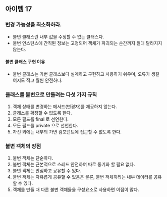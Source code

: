 
## 아이템 17

### 변경 가능성을 최소화하라.

- 불변 클래스란 내부 값을 수정할 수 없는 클래스다.
- 불변 인스턴스에 간직된 정보는 고정되어 객체가 파괴되는 순간까지 절대 달라지지 않는다. 

#### 불변 클래스 구현 이유
- 불변 클래스는 가변 클래스보다 설계하고 구현하고 사용하기 쉬우며, 오류가 생길 여지도 적고 훨씬 안전하다.


### 클래스를 불변으로 만들려는 다섯 가지 규칙
1. 객체 상태를 변경하는 메서드(변경자)를 제공하지 않는다.
2. 클래스를 확장할 수 없도록 한다.
3. 모든 필드를 final 로 선언한다.
4. 모든 필드를 private 으로 선언한다.
5. 자신 외에는 내부의 가변 컴포넌트에 접근할 수 없도록 한다. 


### 불변 객체의 장점
1. 불변 객체는 단순하다. 
2. 불변 객체는 근본적으로 스레드 안전하여 따로 동기화 할 필요 없다.
3. 불변 객체는 안심하고 공유할 수 있다.
4. 불변 객체는 자유롭게 공유할 수 있음은 물론, 불변 객체끼리는 내부 데이터를 공유 할 수 있다.
5. 객체를 만들 때 다른 불변 객체들을 구성요소로 사용하면 이점이 많다.

